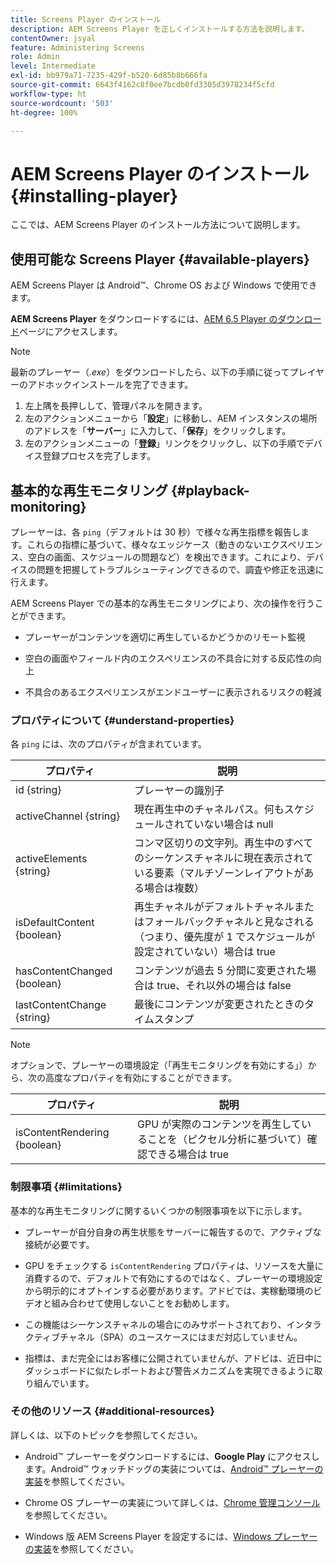 ```yaml
---
title: Screens Player のインストール
description: AEM Screens Player を正しくインストールする方法を説明します。
contentOwner: jsyal
feature: Administering Screens
role: Admin
level: Intermediate
exl-id: bb979a71-7235-429f-b520-6d85b8b666fa
source-git-commit: 6643f4162c8f0ee7bcdb0fd3305d3978234f5cfd
workflow-type: ht
source-wordcount: '503'
ht-degree: 100%

---
```


# AEM Screens Player のインストール {#installing-player}

ここでは、AEM Screens Player のインストール方法について説明します。

## 使用可能な Screens Player {#available-players}

AEM Screens Player は Android™、Chrome OS および Windows で使用できます。

**AEM Screens Player** をダウンロードするには、[AEM 6.5 Player のダウンロード](https://download.macromedia.com/screens/)ページにアクセスします。

>[!NOTE]
>
>最新のプレーヤー（*.exe*）をダウンロードしたら、以下の手順に従ってプレイヤーのアドホックインストールを完了できます。
>
>1. 左上隅を長押しして、管理パネルを開きます。
>1. 左のアクションメニューから「**設定**」に移動し、AEM インスタンスの場所のアドレスを「**サーバー**」に入力して、「**保存**」をクリックします。
>1. 左のアクションメニューの「**登録**」リンクをクリックし、以下の手順でデバイス登録プロセスを完了します。

## 基本的な再生モニタリング {#playback-monitoring}

プレーヤーは、各 `ping`（デフォルトは 30 秒）で様々な再生指標を報告します。これらの指標に基づいて、様々なエッジケース（動きのないエクスペリエンス、空白の画面、スケジュールの問題など）を検出できます。これにより、デバイスの問題を把握してトラブルシューティングできるので、調査や修正を迅速に行えます。

AEM Screens Player での基本的な再生モニタリングにより、次の操作を行うことができます。

* プレーヤーがコンテンツを適切に再生しているかどうかのリモート監視

* 空白の画面やフィールド内のエクスペリエンスの不具合に対する反応性の向上

* 不具合のあるエクスペリエンスがエンドユーザーに表示されるリスクの軽減

### プロパティについて {#understand-properties}

各 `ping` には、次のプロパティが含まれています。

| プロパティ | 説明 |
|---|---|
| id {string} | プレーヤーの識別子 |
| activeChannel {string} | 現在再生中のチャネルパス。何もスケジュールされていない場合は null |
| activeElements {string} | コンマ区切りの文字列。再生中のすべてのシーケンスチャネルに現在表示されている要素（マルチゾーンレイアウトがある場合は複数） |
| isDefaultContent {boolean} | 再生チャネルがデフォルトチャネルまたはフォールバックチャネルと見なされる（つまり、優先度が 1 でスケジュールが設定されていない）場合は true |
| hasContentChanged {boolean} | コンテンツが過去 5 分間に変更された場合は true、それ以外の場合は false |
| lastContentChange {string} | 最後にコンテンツが変更されたときのタイムスタンプ |

>[!NOTE]
>オプションで、プレーヤーの環境設定（「再生モニタリングを有効にする」）から、次の高度なプロパティを有効にすることができます。
>
>| プロパティ | 説明 |
>|---|---|
>| isContentRendering {boolean} | GPU が実際のコンテンツを再生していることを（ピクセル分析に基づいて）確認できる場合は true |

### 制限事項 {#limitations}

基本的な再生モニタリングに関するいくつかの制限事項を以下に示します。

* プレーヤーが自分自身の再生状態をサーバーに報告するので、アクティブな接続が必要です。

* GPU をチェックする `isContentRendering` プロパティは、リソースを大量に消費するので、デフォルトで有効にするのではなく、プレーヤーの環境設定から明示的にオプトインする必要があります。アドビでは、実稼動環境のビデオと組み合わせて使用しないことをお勧めします。

* この機能はシーケンスチャネルの場合にのみサポートされており、インタラクティブチャネル（SPA）のユースケースにはまだ対応していません。

* 指標は、まだ完全にはお客様に公開されていませんが、アドビは、近日中にダッシュボードに似たレポートおよび警告メカニズムを実現できるように取り組んでいます。

### その他のリソース {#additional-resources}

詳しくは、以下のトピックを参照してください。

* Android™ プレーヤーをダウンロードするには、**Google Play** にアクセスします。Android™ ウォッチドッグの実装については、[Android™ プレーヤーの実装](implementing-android-player.md)を参照してください。

* Chrome OS プレーヤーの実装について詳しくは、[Chrome 管理コンソール](implementing-chrome-os-player.md)を参照してください。

* Windows 版 AEM Screens Player を設定するには、[Windows プレーヤーの実装](implementing-windows-player.md)を参照してください。
